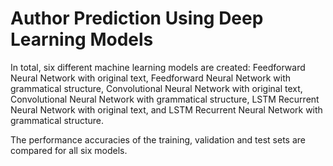 # Author Prediction Using Deep Learning Models
 In total, six different machine learning models are created: Feedforward Neural Network with original text, Feedforward Neural Network with grammatical structure, Convolutional Neural Network with original text, Convolutional Neural Network with grammatical structure, LSTM Recurrent Neural Network with original text, and LSTM Recurrent Neural Network with grammatical structure. 

The performance accuracies of the training, validation and test sets are compared for all six models.
